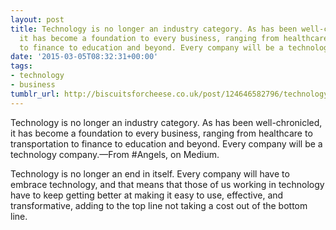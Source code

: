 ```yaml
---
layout: post
title: Technology is no longer an industry category. As has been well-chronicled,
  it has become a foundation to every business, ranging from healthcare to transportation
  to finance to education and beyond. Every company will be a technology company.
date: '2015-03-05T08:32:31+00:00'
tags:
- technology
- business
tumblr_url: http://biscuitsforcheese.co.uk/post/124646582796/technology-is-no-longer-an-industry-category-as
---
```

Technology is no longer an industry category. As has been well-chronicled, it has become a foundation to every business, ranging from healthcare to transportation to finance to education and beyond. Every company will be a technology company.—From #Angels, on Medium.

Technology is no longer an end in itself. Every company will have to embrace technology, and that means that those of us working in technology have to keep getting better at making it easy to use, effective, and transformative, adding to the top line not taking a cost out of the bottom line.
